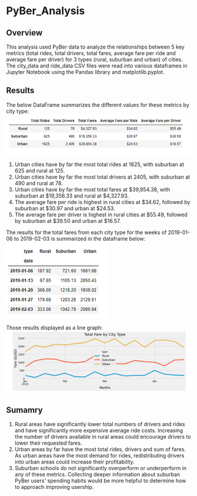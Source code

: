 # PyBer_Analysis

## Overview

This analysis used PyBer data to analyze the relationships between 5 key metrics (total rides, total drivers, total fares, average fare per ride and average fare per driver) for 3 types (rural, suburban and urban) of cities. The city_data and ride_data CSV files were read into various dataframes in Jupyter Notebook using the Pandas library and matplotlib.pyplot. 

## Results

The below DataFrame summarizes the different values for these metrics by city type:
![""](Resources/PyBer_summary_df.PNG)


1. Urban cities have by far the most total rides at 1625, with suburban at 625 and rural at 125.
2. Urban cities have by far the most total drivers at 2405, with suburban at 490 and rural at 78. 
3. Urban cities have by far the most total fares at $39,854.38, with suburban at $19,356.33 and rural at $4,327.93.
4. The average fare per ride is highest in rural cities at $34.62, followed by suburban at $30.97 and urban at $24.53.
5. The average fare per driver is highest in rural cities at $55.49, followed by suburban at $39.50 and urban at $16.57.


The results for the total fares from each city type for the weeks of 2019-01-06 to 2019-02-03 is summarized in the dataframe below:
![""](Resources/sum_of_fares_by_week_and_type.PNG)

Those results displayed as a line graph:
![""](Resources/sum_of_fares_line_graph.PNG)

## Sumamry

1. Rural areas have significantly lower total numbers of drivers and rides and have significantly more expensive average ride costs. Increasing the number of drivers available in rural areas could encourage drivers to lower their requested fares.
2. Urban areas by far have the most total rides, drivers and sum of fares. As urban areas have the most demand for rides, redistributing drivers into urban areas could increase their profitability. 
3. Suburban schools do not significantly overperform or underperform in any of these metrics. Collecting deeper information about suburban PyBer users' spending habits would be more helpful to determine how to approach improving usership. 
